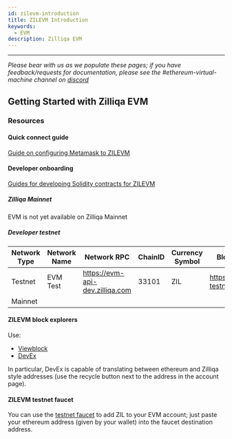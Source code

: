 ```yaml
---
id: zilevm-introduction
title: ZILEVM Introduction
keywords:
  - EVM
description: Zilliqa EVM
---
```


---

_Please bear with us as we populate these pages; if you have feedback/requests for documentation, please see the #ethereum-virtual-machine channel on [discord](https://discord.gg/nKznfCaZxy)_

## Getting Started with Zilliqa EVM

### Resources

#### Quick connect guide

[Guide on configuring Metamask to ZILEVM](onboarding/onboard-metamask.md)

#### Developer onboarding

[Guides for developing Solidity contracts for ZILEVM](dev-onboarding/developer-onboarding-introduction.md)

##### Zilliqa Mainnet

EVM is not yet available on Zilliqa Mainnet

##### Developer testnet

| Network Type | Network Name | Network RPC                       | ChainID | Currency Symbol | Block Explorer URL                         |
| ------------ | ------------ | --------------------------------- | ------- | --------------- | ------------------------------------------ |
| Testnet      | EVM Test     | <https://evm-api-dev.zilliqa.com> | 33101   | ZIL             | <https://zilliqa-testnet.tryethernal.com/> |
| Mainnet      |              |                                   |         |                 |                                            |

#### ZILEVM block explorers

Use:

- [Viewblock](https://viewblock.io/zilliqa?network=testnet)
- [DevEx](https://devex.zilliqa.com/?network=https%3A%2F%2Fdev-api.zilliqa.com)

In particular, DevEx is capable of translating between ethereum and Zilliqa style addresses (use the recycle button next to the address in the account page).

#### ZILEVM testnet faucet

You can use the [testnet faucet](../dev-dapps/dev-tools-faucet.md) to add ZIL to your EVM account; just paste your ethereum address (given by your wallet) into the faucet destination address.
